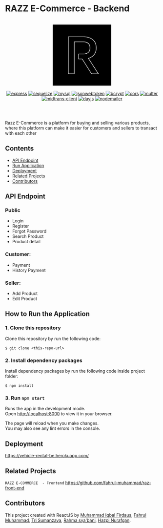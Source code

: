 # RAZZ E-Commerce - Backend

<br/>

<div align="center">
	<img height="200" src="./assets/icon1.png" alt="RAZZ">

[![express](https://img.shields.io/npm/v/express?label=express)](https://www.npmjs.com/package/express)
[![sequelize](https://img.shields.io/npm/v/sequelize?label=sequelize)](https://www.npmjs.com/package/sequelize)
[![mysql](https://img.shields.io/npm/v/mysql?label=mysql)](https://www.npmjs.com/package/mysql)
[![jsonwebtoken](https://img.shields.io/npm/v/jsonwebtoken?label=jsonwebtoken)](https://www.npmjs.com/package/jsonwebtoken)
[![bcrypt](https://img.shields.io/npm/v/bcrypt?label=bcrypt)](https://www.npmjs.com/package/bcrypt)
[![cors](https://img.shields.io/npm/v/cors?label=cors)](https://www.npmjs.com/package/cors)
[![multer](https://img.shields.io/npm/v/multer?label=multer)](https://www.npmjs.com/package/multer)
[![midtrans-client](https://img.shields.io/npm/v/midtrans-client?label=midtrans-client)](https://www.npmjs.com/package/midtrans-client)
[![dayjs](https://img.shields.io/npm/v/dayjs?label=dayjs)](https://www.npmjs.com/package/dayjs)
[![nodemailer](https://img.shields.io/npm/v/nodemailer?label=nodemailer)](https://www.npmjs.com/package/nodemailer)

<br/>

</div>

<br/>

Razz E-Commerce is a platform for buying and selling various products, where this platform can make it easier for customers and sellers to transact with each other

## Contents

- [API Endpoint](#api-endpoint)
- [Run Application](#run-application)
- [Deployment](#deployment)
- [Related Projects](#related-projects)
- [Contributors](#contributors)

## API Endpoint

### Public

- Login
- Register
- Forgot Password
- Search Product
- Product detail

### Customer:

- Payment
- History Payment 

### Seller:

- Add Product
- Edit Product

## How to Run the Application

### 1. Clone this repository

Clone this repository by run the following code:

```
$ git clone <this-repo-url>
```

### 2. Install dependency packages

Install dependency packages by run the following code inside project folder:

```
$ npm install
```

### 3. Run `npm start`

Runs the app in the development mode.\
Open [http://localhost:8000](http://localhost:8000) to view it in your browser.

The page will reload when you make changes.\
You may also see any lint errors in the console.

## Deployment

<https://vehicle-rental-be.herokuapp.com/>

## Related Projects

`RAZZ E-COMMERCE  - Frontend` <https://github.com/fahrul-muhammad/raz-front-end>

## Contributors

This project created with ReactJS by [Muhammad Iqbal Firdaus](https://github.com/mahendraiqbal), [Fahrul Muhammad](https://github.com/fahrul-muhammad), [Tri Sumanzaya](https://github.com/Trisumanzaya93), [Rahma sya'bani](https://github.com/rahmasbn), [Hazpi Nurafgan](https://github.com/Hazgn).


